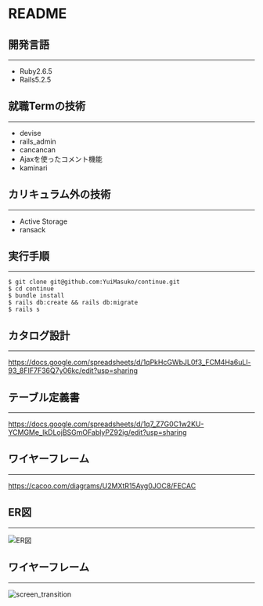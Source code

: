 # README

## 開発言語
---
- Ruby2.6.5
- Rails5.2.5

## 就職Termの技術
---
- devise
- rails_admin
- cancancan
- Ajaxを使ったコメント機能
- kaminari

## カリキュラム外の技術
---
- Active Storage
- ransack

## 実行手順
---
```
$ git clone git@github.com:YuiMasuko/continue.git
$ cd continue
$ bundle install
$ rails db:create && rails db:migrate
$ rails s
```

## カタログ設計
---
https://docs.google.com/spreadsheets/d/1qPkHcGWbJL0f3_FCM4Ha6uLl-93_8FIF7F36Q7y06kc/edit?usp=sharing

## テーブル定義書
---
https://docs.google.com/spreadsheets/d/1q7_Z7G0C1w2KU-YCMGMe_lkDLojBSGmOFablyPZ92ig/edit?usp=sharing

## ワイヤーフレーム
---
https://cacoo.com/diagrams/U2MXtR15Ayg0JOC8/FECAC

## ER図
---
![ER図](https://user-images.githubusercontent.com/86764911/131804192-f67357a1-d1b2-4c86-b220-498ac79f343b.jpeg)


## ワイヤーフレーム
---
![screen_transition](https://user-images.githubusercontent.com/86764911/131804292-6090d4fb-e518-423a-ae67-393505c30fd3.jpeg)
